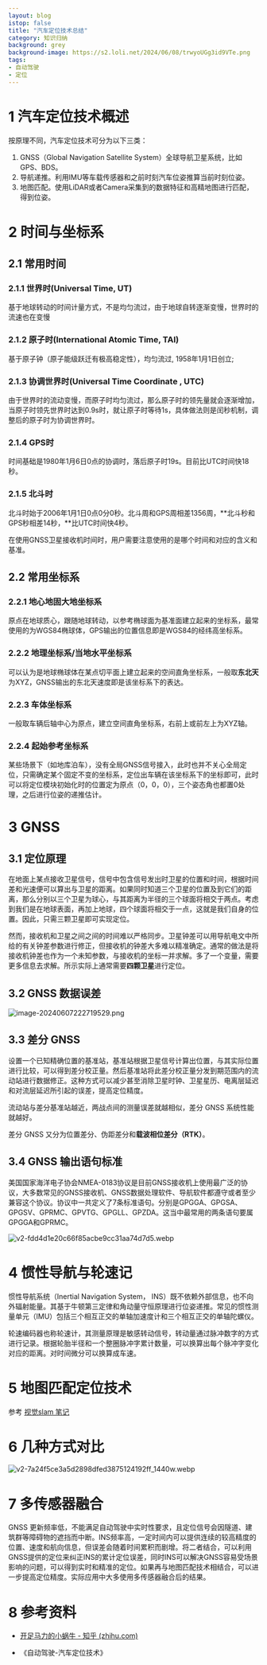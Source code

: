 ```yaml
---
layout: blog
istop: false
title: "汽车定位技术总结"
category: 知识归纳
background: grey
background-image: https://s2.loli.net/2024/06/08/trwyoUGg3id9VTe.png
tags:
- 自动驾驶
- 定位
---
```


# 1 汽车定位技术概述

按原理不同，汽车定位技术可分为以下三类：

1. GNSS（Global Navigation Satellite System）全球导航卫星系统，比如GPS、BDS。
2. 导航递推。利用IMU等车载传感器和之前时刻汽车位姿推算当前时刻位姿。
3. 地图匹配。使用LiDAR或者Camera采集到的数据特征和高精地图进行匹配，得到位姿。

# 2 时间与坐标系

## 2.1 常用时间

### 2.1.1 世界时(Universal Time, UT)

基于地球转动的时间计量方式，不是均匀流过，由于地球自转逐渐变慢，世界时的流速也在变慢

### 2.1.2 原子时(International Atomic Time, TAI)

基于原子钟（原子能级跃迁有极高稳定性），均匀流过, 1958年1月1日创立;

### 2.1.3 协调世界时(Universal Time Coordinate , UTC)

由于世界时的流动变慢，而原子时均匀流过，那么原子时的领先量就会逐渐增加，当原子时领先世界时达到0.9s时，就让原子时等待1s，具体做法则是闰秒机制，调整后的原子时为协调世界时。

### 2.1.4 GPS时

时间基础是1980年1月6日0点的协调时，落后原子时19s。目前比UTC时间快18秒。

### 2.1.5 北斗时

北斗时始于2006年1月1日0点0分0秒。北斗周和GPS周相差1356周，**北斗秒和GPS秒相差14秒，**比UTC时间快4秒。

在使用GNSS卫星接收机时间时，用户需要注意使用的是哪个时间和对应的含义和基准。

## 2.2 常用坐标系

### 2.2.1 地心地固大地坐标系

原点在地球质心，跟随地球转动，以参考椭球面为基准面建立起来的坐标系，最常使用的为WGS84椭球体，GPS输出的位置信息即是WGS84的经纬高坐标系。

### 2.2.2 地理坐标系/当地水平坐标系

可以认为是地球椭球体在某点切平面上建立起来的空间直角坐标系，一般取**东北天**为XYZ，GNSS输出的东北天速度即是该坐标系下的表达。

### 2.2.3 车体坐标系

一般取车辆后轴中心为原点，建立空间直角坐标系，右前上或前左上为XYZ轴。

### 2.2.4 起始参考坐标系

某些场景下（如地库泊车），没有全局GNSS信号接入，此时也并不关心全局定位，只需确定某个固定不变的坐标系，定位出车辆在该坐标系下的坐标即可，此时可以将定位模块初始化时的位置定为原点（0，0，0），三个姿态角也都置0处理，之后进行位姿的递推估计。

# 3 GNSS

## 3.1 定位原理

在地面上某点接收卫星信号，信号中包含信号发出时卫星的位置和时间，根据时间差和光速便可以算出与卫星的距离。如果同时知道三个卫星的位置及到它们的距离，那么分别以三个卫星为球心，与其距离为半径的三个球面将相交于两点。考虑到我们是在地球表面，再加上地球，四个球面将相交于一点，这就是我们自身的位置。因此，只需三颗卫星即可实现定位。

然而，接收机和卫星之间之间的时间难以严格同步。卫星钟差可以用导航电文中所给的有关钟差参数进行修正，但接收机的钟差大多难以精准确定。通常的做法是将接收机钟差也作为一个未知参数，与接收机的坐标一并求解。多了一个变量，需要更多信息去求解。所示实际上通常需要**四颗卫星**进行定位。

## 3.2 GNSS 数据误差

![image-20240607222719529.png](https://s2.loli.net/2024/06/08/IEbhNfowMKj8kBF.png)

## 3.3 差分 GNSS

设置一个已知精确位置的基准站，基准站根据卫星信号计算出位置，与其实际位置进行比较，可以得到差分校正量。然后基准站将此差分校正量分发到期范围内的流动站进行数据修正。这种方式可以减少甚至消除卫星时钟、卫星星历、电离层延迟和对流层延迟所引起的误差，提高定位精度。

流动站与差分基准站越近，两战点间的测量误差就越相似，差分 GNSS 系统性能就越好。

差分 GNSS 又分为位置差分、伪距差分和**载波相位差分（RTK）**。

## 3.4 GNSS 输出语句标准

美国国家海洋电子协会NMEA-0183协议是目前GNSS接收机上使用最广泛的协议，大多数常见的GNSS接收机、GNSS数据处理软件、导航软件都遵守或者至少兼容这个协议。协议中一共定义了7条标准语句。分别是GPGGA、GPGSA、GPGSV、GPRMC、GPVTG、GPGLL、GPZDA。这当中最常用的两条语句要属GPGGA和GPRMC。

![v2-fdd4d1e20c66f85acbe9cc31aa74d7d5.webp](https://s2.loli.net/2024/06/08/XzvsFfxb3j1anwi.webp)

# 4 惯性导航与轮速记

惯性导航系统（Inertial Navigation System， INS）既不依赖外部信息，也不向外辐射能量。其基于牛顿第三定律和角动量守恒原理进行位姿递推。常见的惯性测量单元（IMU）包括三个相互正交的单轴加速度计和三个相互正交的单轴陀螺仪。

轮速编码器也称轮速计，其测量原理是敏感转动信号，转动量通过脉冲数字的方式进行记录。根据轮胎半径和一个整圈脉冲字累计数量，可以换算出每个脉冲字变化对应的距离。对时间微分可以换算成车速。

# 5 地图匹配定位技术

参考 [视觉slam 笔记](https://www.kekeke.cn/2022/10/22/vision-slam.html) 

# 6 几种方式对比

![v2-7a24f5ce3a5d2898dfed3875124192ff_1440w.webp](https://s2.loli.net/2024/06/08/3qv4hY2wcT6WpCa.webp)

# 7 多传感器融合

GNSS 更新频率低，不能满足自动驾驶中实时性要求，且定位信号会因隧道、建筑群等障碍物的遮挡而中断。INS频率高，一定时间内可以提供连续的较高精度的位置、速度和航向信息，但误差会随着时间累积而剧增。将二者结合，可以利用GNSS提供的定位来纠正INS的累计定位误差，同时INS可以解决GNSS容易受场景影响的问题，可以得到实时和精准的定位。如果再与地图匹配技术相结合，可以进一步提高定位精度。实际应用中大多使用多传感器融合后的结果。

# 8 参考资料

- [开足马力的小蜗牛 - 知乎 (zhihu.com)](https://www.zhihu.com/people/kong-bai-ge-87-23-38/posts)

- 《自动驾驶-汽车定位技术》